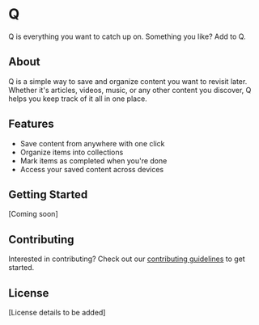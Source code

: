 # Q

Q is everything you want to catch up on. Something you like? Add to Q.

## About

Q is a simple way to save and organize content you want to revisit later. Whether it's articles, videos, music, or any other content you discover, Q helps you keep track of it all in one place.

## Features

- Save content from anywhere with one click
- Organize items into collections
- Mark items as completed when you're done
- Access your saved content across devices

## Getting Started

[Coming soon]

## Contributing

Interested in contributing? Check out our [contributing guidelines](CONTRIBUTING.md) to get started.

## License

[License details to be added]
